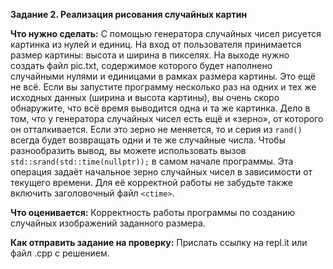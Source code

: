 **Задание 2. Реализация рисования случайных картин**

**Что нужно сделать:**
С помощью генератора случайных чисел рисуется картинка из нулей и единиц. На вход от пользователя принимается размер картины: высота и ширина в пикселях. На выходе нужно создать файл pic.txt, содержимое которого будет наполнено случайными нулями и единицами в рамках размера картины.
Это ещё не всё. Если вы запустите программу несколько раз на одних и тех же исходных данных (ширина и высота картины), вы очень скоро обнаружите, что всё время выводится одна и та же картинка.
Дело в том, что у генератора случайных чисел есть ещё и «зерно», от которого он отталкивается.
Если это зерно не меняется, то и серия из `rand()` всегда будет возвращать одни и те же случайные числа.
Чтобы разнообразить вывод, вы можете использовать вызов `std::srand(std::time(nullptr));` в самом начале программы. Эта операция задаёт начальное зерно случайных чисел в зависимости от текущего времени.
Для её корректной работы не забудьте также включить заголовочный файл `<ctime>`.

**Что оценивается:**
Корректность работы программы по созданию случайных изображений заданного размера.

**Как отправить задание на проверку:**
Прислать ссылку на repl.it или файл .срр с решением.